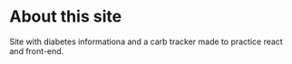 # About this site

Site with diabetes informationa and a carb tracker made to practice react and front-end.
